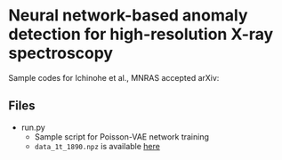 # Neural network-based anomaly detection for high-resolution X-ray spectroscopy

Sample codes for Ichinohe et al., MNRAS accepted arXiv:[]()

## Files
- run.py
  - Sample script for Poisson-VAE network training
  - `data_1t_1890.npz` is available [here](http://www-x.phys.se.tmu.ac.jp/~ichinohe/data_1t_1890.npz.gz)

